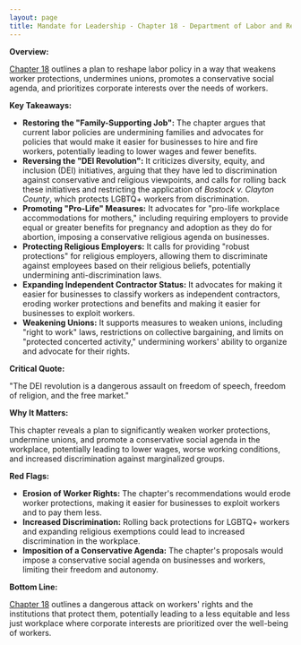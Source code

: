 ```yaml
---
layout: page
title: Mandate for Leadership - Chapter 18 - Department of Labor and Related Agencies - TL;DR
---
```


**Overview:**

[Chapter 18](../../documents/project_2025_chapters/chapter_18.pdf) outlines a plan to reshape labor policy in a way that weakens worker protections, undermines unions, promotes a conservative social agenda, and prioritizes corporate interests over the needs of workers.

**Key Takeaways:**

* **Restoring the "Family-Supporting Job":**  The chapter argues that current labor policies are undermining families and advocates for policies that would make it easier for businesses to hire and fire workers, potentially leading to lower wages and fewer benefits.
* **Reversing the "DEI Revolution":**  It criticizes diversity, equity, and inclusion (DEI) initiatives, arguing that they have led to discrimination against conservative and religious viewpoints, and calls for rolling back these initiatives and restricting the application of *Bostock v. Clayton County*, which protects LGBTQ+ workers from discrimination.
* **Promoting "Pro-Life" Measures:**  It advocates for "pro-life workplace accommodations for mothers," including requiring employers to provide equal or greater benefits for pregnancy and adoption as they do for abortion, imposing a conservative religious agenda on businesses.
* **Protecting Religious Employers:**  It calls for providing "robust protections" for religious employers, allowing them to discriminate against employees based on their religious beliefs, potentially undermining anti-discrimination laws.
* **Expanding Independent Contractor Status:**  It advocates for making it easier for businesses to classify workers as independent contractors, eroding worker protections and benefits and making it easier for businesses to exploit workers.
* **Weakening Unions:**  It supports measures to weaken unions, including "right to work" laws, restrictions on collective bargaining, and limits on "protected concerted activity," undermining workers' ability to organize and advocate for their rights.

**Critical Quote:**

"The DEI revolution is a dangerous assault on freedom of speech, freedom of religion, and the free market."

**Why It Matters:**

This chapter reveals a plan to significantly weaken worker protections, undermine unions, and promote a conservative social agenda in the workplace, potentially leading to lower wages, worse working conditions, and increased discrimination against marginalized groups.

**Red Flags:**

* **Erosion of Worker Rights:**  The chapter's recommendations would erode worker protections, making it easier for businesses to exploit workers and to pay them less.
* **Increased Discrimination:**  Rolling back protections for LGBTQ+ workers and expanding religious exemptions could lead to increased discrimination in the workplace.
* **Imposition of a Conservative Agenda:**  The chapter's proposals would impose a conservative social agenda on businesses and workers, limiting their freedom and autonomy.

**Bottom Line:**

[Chapter 18](../../documents/project_2025_chapters/chapter_18.pdf) outlines a dangerous attack on workers' rights and the institutions that protect them, potentially leading to a less equitable and less just workplace where corporate interests are prioritized over the well-being of workers. 
